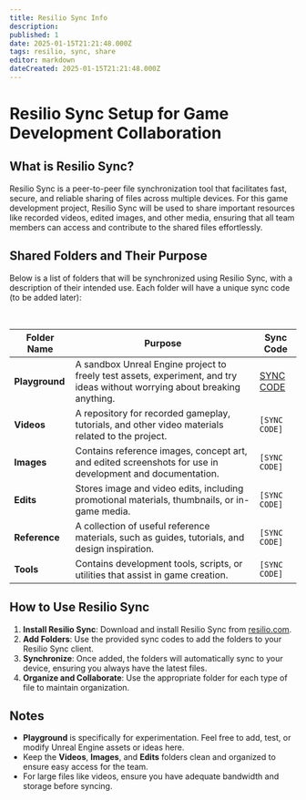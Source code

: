 ```yaml
---
title: Resilio Sync Info
description: 
published: 1
date: 2025-01-15T21:21:48.000Z
tags: resilio, sync, share
editor: markdown
dateCreated: 2025-01-15T21:21:48.000Z
---
```


# Resilio Sync Setup for Game Development Collaboration

## What is Resilio Sync?

Resilio Sync is a peer-to-peer file synchronization tool that facilitates fast, secure, and reliable sharing of files across multiple devices. For this game development project, Resilio Sync will be used to share important resources like recorded videos, edited images, and other media, ensuring that all team members can access and contribute to the shared files effortlessly.

## Shared Folders and Their Purpose

Below is a list of folders that will be synchronized using Resilio Sync, with a description of their intended use. Each folder will have a unique sync code (to be added later):

<br>

| **Folder Name**       | **Purpose**                                                                                       | **Sync Code**  |
|-----------------------|---------------------------------------------------------------------------------------------------|----------------|
| **Playground**        | A sandbox Unreal Engine project to freely test assets, experiment, and try ideas without worrying about breaking anything. | [SYNC CODE](https://link.resilio.com/#f=Playground&sz=0&t=2&s=6UFJX43OSH7E2GWTJKF4PN6QWNEELWC77SAKFAHHT77H3QHJPD6A&i=CLYLUTC3YP33M5HTJGQA4TNXPLJBCMFS6&v=3.0&a=3)  |
| **Videos**            | A repository for recorded gameplay, tutorials, and other video materials related to the project.  | `[SYNC CODE]`  |
| **Images**            | Contains reference images, concept art, and edited screenshots for use in development and documentation. | `[SYNC CODE]`  |
| **Edits**             | Stores image and video edits, including promotional materials, thumbnails, or in-game media.      | `[SYNC CODE]`  |
| **Reference**         | A collection of useful reference materials, such as guides, tutorials, and design inspiration.    | `[SYNC CODE]`  |
| **Tools**             | Contains development tools, scripts, or utilities that assist in game creation.                   | `[SYNC CODE]`  |


## How to Use Resilio Sync

1. **Install Resilio Sync**: Download and install Resilio Sync from [resilio.com](https://www.resilio.com/).
2. **Add Folders**: Use the provided sync codes to add the folders to your Resilio Sync client.
3. **Synchronize**: Once added, the folders will automatically sync to your device, ensuring you always have the latest files.
4. **Organize and Collaborate**: Use the appropriate folder for each type of file to maintain organization.

## Notes

- **Playground** is specifically for experimentation. Feel free to add, test, or modify Unreal Engine assets or ideas here.
- Keep the **Videos**, **Images**, and **Edits** folders clean and organized to ensure easy access for the team.
- For large files like videos, ensure you have adequate bandwidth and storage before syncing.
